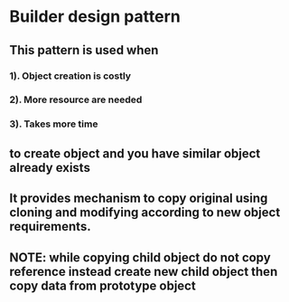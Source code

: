 # Builder design pattern

## This pattern is used when 
### 1). Object creation is costly 
### 2). More resource are needed 
### 3). Takes more time
## to create object and you have similar object already exists

## It provides mechanism to copy original using cloning and modifying according to new object requirements.

## NOTE: while copying child object do not copy reference instead create new child object then copy data from prototype object

